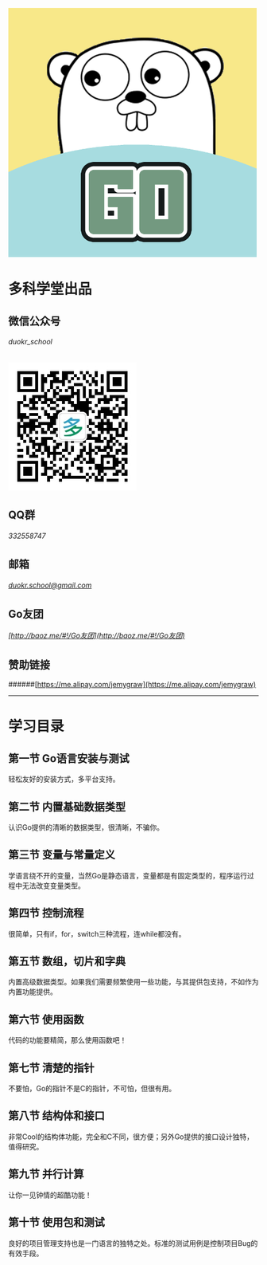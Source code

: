 
![Go轻松学](golang_500x500.png "Go轻松学")

# 多科学堂出品

## 微信公众号 
###### duokr_school

![多科学堂](qrcode_duokr.jpg "多科学堂")
## QQ群 
###### 332558747
## 邮箱 
###### [duokr.school@gmail.com](mailto:duokr.school@gmail.com)
## Go友团 
###### [http://baoz.me/#!/Go友团](http://baoz.me/#!/Go友团)
## 赞助链接 
######[https://me.alipay.com/jemygraw](https://me.alipay.com/jemygraw)


---


# 学习目录

## 第一节 Go语言安装与测试
轻松友好的安装方式，多平台支持。
## 第二节 内置基础数据类型
认识Go提供的清晰的数据类型，很清晰，不骗你。
## 第三节 变量与常量定义
学语言绕不开的变量，当然Go是静态语言，变量都是有固定类型的，程序运行过程中无法改变变量类型。
## 第四节 控制流程
很简单，只有if，for，switch三种流程，连while都没有。
## 第五节 数组，切片和字典
内置高级数据类型。如果我们需要频繁使用一些功能，与其提供包支持，不如作为内置功能提供。
## 第六节 使用函数
代码的功能要精简，那么使用函数吧！
## 第七节 清楚的指针
不要怕，Go的指针不是C的指针，不可怕，但很有用。
## 第八节 结构体和接口
非常Cool的结构体功能，完全和C不同，很方便；另外Go提供的接口设计独特，值得研究。
## 第九节 并行计算
让你一见钟情的超酷功能！
## 第十节 使用包和测试
良好的项目管理支持也是一门语言的独特之处。标准的测试用例是控制项目Bug的有效手段。

